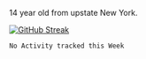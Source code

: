 14 year old from upstate New York.

[![GitHub Streak](https://github-readme-streak-stats.herokuapp.com?user=airD173&theme=onedark&hide_border=true)](https://git.io/streak-stats)

<!--START_SECTION:waka-->
```text
No Activity tracked this Week
```
<!--END_SECTION:waka-->
